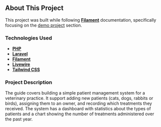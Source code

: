 ## About This Project

This project was built while following [**Filament**](https://filamentphp.com/) documentation, specifically focusing on the [demo project](https://filamentphp.com/docs/3.x/panels/getting-started#the-demo-project) section.

### Technologies Used

-   [**PHP**](https://www.php.net/)
-   [**Laravel**](https://laravel.com/)
-   [**Filament**](https://filamentphp.com/)
-   [**Livewire**](https://laravel-livewire.com/)
-   [**Tailwind CSS**](https://tailwindcss.com/)

### Project Description

The guide covers building a simple patient management system for a veterinary practice. It support adding new patients (cats, dogs, rabbits or birds), assigning them to an owner, and recording which treatments they received. The system has a dashboard with statistics about the types of patients and a chart showing the number of treatments administered over the past year.
